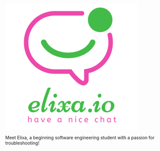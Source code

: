 ![pink chat icon with a green status indicator and a green smile. Text below reads 'elixa.io, have a nice chat'](assets/elixa_full_logo.png) 


Meet Elixa, a beginning software engineering student with a passion for troubleshooting!
